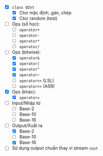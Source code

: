 -   [x] `class QInt`
    -   [x] Ctor mặc định, gán, chép
    -   [x] Ctor random (test)
-   [ ] Ops (số học):
    -   [ ] `operator+`
    -   [ ] `operator-`
    -   [ ] `operator*`
    -   [ ] `operator/`
-   [ ] Ops (bitwise):
    -   [x] `operator&`
    -   [x] `operator|`
    -   [x] `operator^`
    -   [x] `operator~`
    -   [ ] `operator<<` (LSL)
    -   [ ] `operator>>` (ASR)
-   [x] Ops (khác):
    -   [x] `operator=`
-   [ ] Input/Nhập từ
    -   [ ] Base-2
    -   [ ] Base-10
    -   [ ] Base-16
-   [ ] Output/Xuất ra
    -   [x] Base-2
    -   [ ] Base-10
    -   [x] Base-16
-   [ ] Sử dụng output chuẩn thay vì stream `cout`